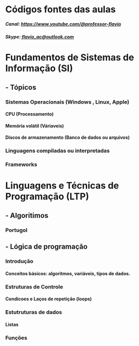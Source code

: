 # Códigos fontes das aulas
##### Canal: https://www.youtube.com/@professor-flavio
##### Skype: flavio_ac@outlook.com
# Fundamentos de Sistemas de Informação (SI)
##  - Tópicos
### 	Sistemas Operacionais (Windows , Linux, Apple)
#### 		CPU (Processamento)
#### 		Memória volátil (Váriaveis)
#### 		Discos de armazenamento (Banco de dados ou arquivos)
### 	Linguagens compiladas ou interpretadas
### 	Frameworks
	
# Linguagens e Técnicas de Programação (LTP)
##  - Algoritimos
###     Portugol
##  - Lógica de programação
### 	Introdução 
#### 	 Conceitos básicos: algoritmos, variáveis, tipos de dados.
### 	Estruturas de Controle
#### 	 Condicoes e Laços de repetição (loops)
### 	Estutruturas de dados
#### 	 Listas
### 	Funções
